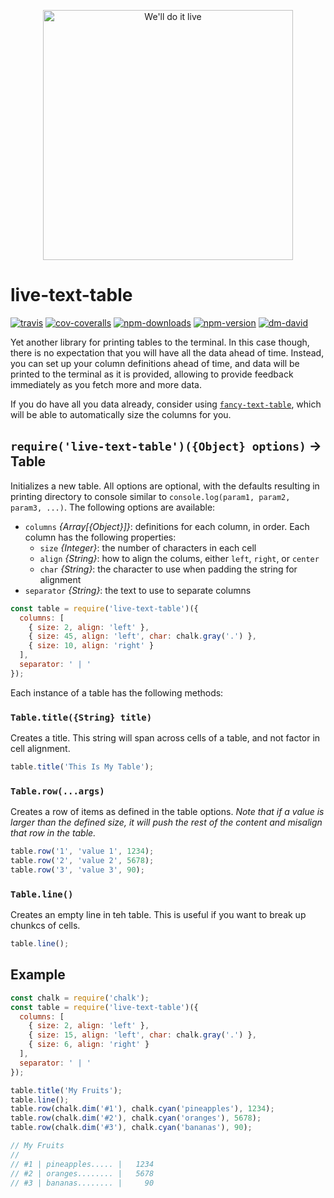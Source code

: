 <p align="center">
<img src="https://media1.tenor.com/images/22607bdddbe5f1ff86bffad4d592bc88/tenor.gif" width="400px" alt="We'll do it live">
</p>

# live-text-table

[![travis][travis.svg]][travis.link]
[![cov-coveralls][cov-coveralls.svg]][cov-coveralls.link]
[![npm-downloads][npm-downloads.svg]][npm.link]
[![npm-version][npm-version.svg]][npm.link]
[![dm-david][dm-david.svg]][dm-david.link]

[travis.svg]: https://travis-ci.com/catdad/live-text-table.svg?branch=master
[travis.link]: https://travis-ci.com/catdad/live-text-table
[cov-coveralls.svg]: https://coveralls.io/repos/github/catdad/live-text-table/badge.svg?branch=master
[cov-coveralls.link]: https://coveralls.io/github/catdad/live-text-table?branch=master
[npm-downloads.svg]: https://img.shields.io/npm/dm/live-text-table.svg
[npm.link]: https://www.npmjs.com/package/live-text-table
[npm-version.svg]: https://img.shields.io/npm/v/live-text-table.svg
[dm-david.svg]: https://david-dm.org/catdad/live-text-table.svg
[dm-david.link]: https://david-dm.org/catdad/live-text-table

Yet another library for printing tables to the terminal. In this case though, there is no expectation that you will have all the data ahead of time. Instead, you can set up your column definitions ahead of time, and data will be printed to the terminal as it is provided, allowing to provide feedback immediately as you fetch more and more data.

If you do have all you data already, consider using [`fancy-text-table`](https://github.com/catdad/fancy-text-table), which will be able to automatically size the columns for you.

## `require('live-text-table')({Object} options)` → Table

Initializes a new table. All options are optional, with the defaults resulting in printing directory to console similar to `console.log(param1, param2, param3, ...)`. The following options are available:

* `columns` _{Array[{Object}]}_: definitions for each column, in order. Each column has the following properties:
  * `size` _{Integer}_: the number of characters in each cell
  * `align` _{String}_: how to align the colums, either `left`, `right`, or `center`
  * `char` _{String}_: the character to use when padding the string for alignment
* `separator` _{String}_: the text to use to separate columns

```javascript
const table = require('live-text-table')({
  columns: [
    { size: 2, align: 'left' },
    { size: 45, align: 'left', char: chalk.gray('.') },
    { size: 10, align: 'right' }
  ],
  separator: ' | '
});
```

Each instance of a table has the following methods:

### `Table.title({String} title)`

Creates a title. This string will span across cells of a table, and not factor in cell alignment.

```javascript
table.title('This Is My Table');
```

### `Table.row(...args)`

Creates a row of items as defined in the table options. _Note that if a value is larger than the defined size, it will push the rest of the content and misalign that row in the table._

```javascript
table.row('1', 'value 1', 1234);
table.row('2', 'value 2', 5678);
table.row('3', 'value 3', 90);
```

### `Table.line()`

Creates an empty line in teh table. This is useful if you want to break up chunkcs of cells.

```javascript
table.line();
```

## Example

```javascript
const chalk = require('chalk');
const table = require('live-text-table')({
  columns: [
    { size: 2, align: 'left' },
    { size: 15, align: 'left', char: chalk.gray('.') },
    { size: 6, align: 'right' }
  ],
  separator: ' | '
});

table.title('My Fruits');
table.line();
table.row(chalk.dim('#1'), chalk.cyan('pineapples'), 1234);
table.row(chalk.dim('#2'), chalk.cyan('oranges'), 5678);
table.row(chalk.dim('#3'), chalk.cyan('bananas'), 90);

// My Fruits
//
// #1 | pineapples..... |   1234
// #2 | oranges........ |   5678
// #3 | bananas........ |     90

```
